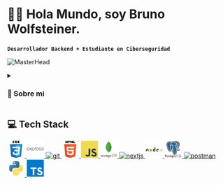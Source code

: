 # 👋🏻 Hola Mundo, soy Bruno Wolfsteiner.
**`Desarrollador Backend + Estudiante en Ciberseguridad`**

![MasterHead](https://media.licdn.com/dms/image/D4E16AQFWT0pag4SZdQ/profile-displaybackgroundimage-shrink_350_1400/0/1681844645915?e=1692835200&v=beta&t=9sq1Aflz1wtE-hqSIr8pbqN5jGZ4Y-RAdDBvJYAGoJA)

<details>
 <summary><h3>📄 Sobre mi </h3></summary>
 
Como Desarrollador Backend y estudiante de Ciberseguridad, poseo un amplio conjunto de habilidades técnicas que me permiten enfrentar desafíos en el ámbito de la programación y la seguridad informática. Mi experiencia se extiende a lenguajes de programación como JavaScript y TypeScript, los cuales utilizo para construir aplicaciones robustas y eficientes. Además, estoy altamente capacitado en el uso de tecnologías como Node.js, Express.js y Sequelize.js, que me permiten desarrollar servidores y APIs escalables y seguros.

Mi conocimiento en bases de datos es diverso, ya que estoy familiarizado tanto con bases de datos SQL como con las NoSQL. Tengo experiencia en el diseño y manejo de bases de datos relacionales, así como en la implementación y optimización de consultas. Además, he trabajado con bases de datos NoSQL, lo que me permite manejar grandes volúmenes de datos de manera eficiente y flexible.

Mi habilidad para interactuar con APIs de terceros es otro punto fuerte en mi perfil. Tengo experiencia en el consumo de APIs existentes, así como en la creación de mis propias APIs para que otros desarrolladores puedan utilizar mis servicios. Además, poseo un sólido conocimiento en Git y GitHub, lo que me permite trabajar de manera colaborativa, mantener un historial de versiones sólido y facilitar el despliegue y la integración continua en proyectos.

Más allá de mis habilidades técnicas, también valoro las habilidades blandas y el trabajo en equipo. Me considero una persona proactiva, con gran capacidad de adaptación y un enfoque centrado en la resolución de problemas. Estoy acostumbrado a trabajar en entornos colaborativos, donde la comunicación efectiva y la empatía son fundamentales para lograr resultados óptimos.

Además, tengo un creciente interés en el campo de la Inteligencia Artificial, y estoy deseoso de explorar sus aplicaciones en el desarrollo de software y la seguridad cibernética. Mi objetivo es seguir aprendiendo y creciendo en este campo, manteniéndome actualizado con las últimas tendencias y tecnologías.

 </details>


## 💻 Tech Stack
<p align="left"> <a href="https://www.w3schools.com/css/" target="_blank" rel="noreferrer"> <img src="https://raw.githubusercontent.com/devicons/devicon/master/icons/css3/css3-original-wordmark.svg" alt="css3" width="40" height="40"/> </a> <a href="https://expressjs.com" target="_blank" rel="noreferrer"> <img src="https://raw.githubusercontent.com/devicons/devicon/master/icons/express/express-original-wordmark.svg" alt="express" width="40" height="40"/> </a> <a href="https://git-scm.com/" target="_blank" rel="noreferrer"> <img src="https://www.vectorlogo.zone/logos/git-scm/git-scm-icon.svg" alt="git" width="40" height="40"/> </a> <a href="https://www.w3.org/html/" target="_blank" rel="noreferrer"> <img src="https://raw.githubusercontent.com/devicons/devicon/master/icons/html5/html5-original-wordmark.svg" alt="html5" width="40" height="40"/> </a> <a href="https://developer.mozilla.org/en-US/docs/Web/JavaScript" target="_blank" rel="noreferrer"> <img src="https://raw.githubusercontent.com/devicons/devicon/master/icons/javascript/javascript-original.svg" alt="javascript" width="40" height="40"/> </a> <a href="https://www.mongodb.com/" target="_blank" rel="noreferrer"> <img src="https://raw.githubusercontent.com/devicons/devicon/master/icons/mongodb/mongodb-original-wordmark.svg" alt="mongodb" width="40" height="40"/> </a> <a href="https://nextjs.org/" target="_blank" rel="noreferrer"> <img src="https://cdn.worldvectorlogo.com/logos/nextjs-2.svg" alt="nextjs" width="40" height="40"/> </a> <a href="https://nodejs.org" target="_blank" rel="noreferrer"> <img src="https://raw.githubusercontent.com/devicons/devicon/master/icons/nodejs/nodejs-original-wordmark.svg" alt="nodejs" width="40" height="40"/> </a> <a href="https://www.postgresql.org" target="_blank" rel="noreferrer"> <img src="https://raw.githubusercontent.com/devicons/devicon/master/icons/postgresql/postgresql-original-wordmark.svg" alt="postgresql" width="40" height="40"/> </a> <a href="https://postman.com" target="_blank" rel="noreferrer"> <img src="https://www.vectorlogo.zone/logos/getpostman/getpostman-icon.svg" alt="postman" width="40" height="40"/> </a> <a href="https://www.python.org" target="_blank" rel="noreferrer"> <img src="https://raw.githubusercontent.com/devicons/devicon/master/icons/python/python-original.svg" alt="python" width="40" height="40"/> </a> <a href="https://www.typescriptlang.org/" target="_blank" rel="noreferrer"> <img src="https://raw.githubusercontent.com/devicons/devicon/master/icons/typescript/typescript-original.svg" alt="typescript" width="40" height="40"/> </a> </p>

